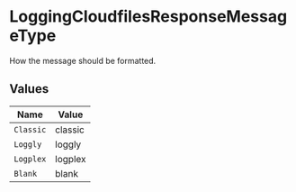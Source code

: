# LoggingCloudfilesResponseMessageType

How the message should be formatted.


## Values

| Name      | Value     |
| --------- | --------- |
| `Classic` | classic   |
| `Loggly`  | loggly    |
| `Logplex` | logplex   |
| `Blank`   | blank     |